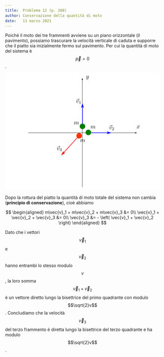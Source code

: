 ```yaml
---
title:  Problema 12 (p. 208)
author: Conservazione della quantità di moto
date:   11 marzo 2021
---
```


Poiché il moto dei tre frammenti avviene su un piano orizzontale (il pavimento), possiamo trascurare la velocità verticale di caduta e supporre che il piatto sia inizialmente fermo sul pavimento. Per cui la quantità di moto del sistema è $$\vec{p} = 0$$.

![pic-12](../img/0512.svg)

Dopo la rottura del piatto la quantità di moto totale del sistema non cambia (**principio di conservazione**), cioè abbiamo

$$
\begin{aligned}
    m\vec{v}_1 + m\vec{v}_2 + m\vec{v}_3 &= 0\\
    \vec{v}_1 + \vec{v}_2 + \vec{v}_3 &= 0\\
    \vec{v}_3 &= - \left( \vec{v}_1 + \vec{v}_2 \right)
\end{aligned}
$$

Dato che i vettori $$\vec{v}_1$$ e $$\vec{v}_2$$ hanno entrambi lo stesso modulo $$v$$, la loro somma $$\vec{v}_1 + \vec{v}_2$$ è un vettore diretto lungo la bisettrice del primo quadrante con modulo $$\sqrt{2}v$$. Concludiamo che la velocità $$\vec{v}_3$$ del terzo frammento è diretta lungo la bisettrice del terzo quadrante e ha modulo $$\sqrt{2}v$$.

